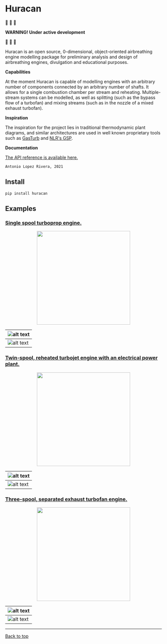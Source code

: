 # Huracan

:construction: :construction: :construction:

__WARNING! Under active development__

:construction: :construction: :construction:

Huracan is an open source, 0-dimensional, object-oriented airbreathing engine 
modelling package for preliminary analysis and design of airbreathing engines, 
divulgation and educational purposes.

**Capabilities**

At the moment Huracan is capable of modelling engines with an arbitrary number of 
components connected by an arbitrary number of shafts. It allows for a single 
combustion chamber per stream and reheating. Multiple-stream systems can be modelled, 
as well as splitting (such as the bypass flow of a turbofan) and mixing streams (such 
as in the nozzle of a mixed exhaust turbofan).

**Inspiration**

The inspiration for the project lies in traditional thermodynamic plant diagrams, 
and similar architectures are used in well known proprietary tools such as 
[GasTurb](https://www.gasturb.de/) and [NLR's GSP](https://www.gspteam.com/index.html).

**Documentation**

[The API reference is available here.](https://huracan-docs.github.io/)

`Antonio Lopez Rivera, 2021`

## Install

    pip install huracan

## Examples

### [Single spool turboprop engine.](https://github.com/alopezrivera/huracan/blob/master/examples/turboprop/turboprop_1s-1s.py)

<p align="center">
  <img width=300 src="docs/figures/log_turboprop.png" />
</p>

| ![alt text](docs/figures/Tp_turboprop.png "T-p plot") |
| --- |
| ![alt text](docs/figures/pV_turboprop.png "p-V plot") |

### [Twin-spool, reheated turbojet engine with an electrical power plant.](https://github.com/alopezrivera/huracan/blob/master/examples/turbojet/turbojet_1s-2s.py)

<p align="center">
  <img width=300 src="docs/figures/log_turbojet.png" />
</p>

| ![alt text](docs/figures/Tp_turbojet.png "T-p plot") |
| --- |
| ![alt text](docs/figures/pV_turbojet.png "p-V plot") |

### [Three-spool, separated exhaust turbofan engine.](https://github.com/alopezrivera/huracan/blob/master/examples/turbofan/turbofan_3s-2s.py)

<p align="center">
  <img width=300 src="docs/figures/log_turbofan.png" />
</p>

| ![alt text](docs/figures/Tp_turbofan.png "T-p plot") |
| --- |
| ![alt text](docs/figures/pV_turbofan.png "p-V plot") |

---
[Back to top](#huracan)
